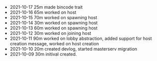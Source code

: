- 2021-10-17    25m made bincode trait 
- 2021-10-16    65m worked on host
- 2021-10-15    70m worked on spawning host
- 2021-10-14    30m worked on spawning host
- 2021-10-13    60m worked on spawning host
- 2021-10-12    30m worked on joining host
- 2021-10-11    90m worked on lobby abstraction, added support for host creation message, worked on host creation
- 2021-10-10    20m created devlog, started masterserv migration
- 2021-10-09    30m initival created. 
